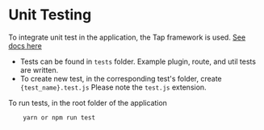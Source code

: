 # **Unit Testing**

To integrate unit test in the application, the Tap framework is used.
[See docs here](https://node-tap.org/docs/getting-started/) 

* Tests can be found in `tests` folder. Example plugin, route, and util tests are written.
* To create new test, in the corresponding test's folder, create `{test_name}.test.js` Please note the `test.js` extension.

To run tests, in the root folder of the application

        yarn or npm run test